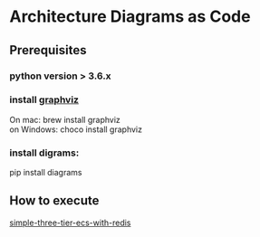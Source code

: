 # Architecture Diagrams as Code

##  Prerequisites
###  python version > 3.6.x  
### install [graphviz](https://graphviz.org/)   
On mac: brew install graphviz  
on Windows: choco install graphviz    
### install digrams:  
pip install diagrams  

## How to execute
[simple-three-tier-ecs-with-redis](simple-three-tier-ecs-with-redis) 
